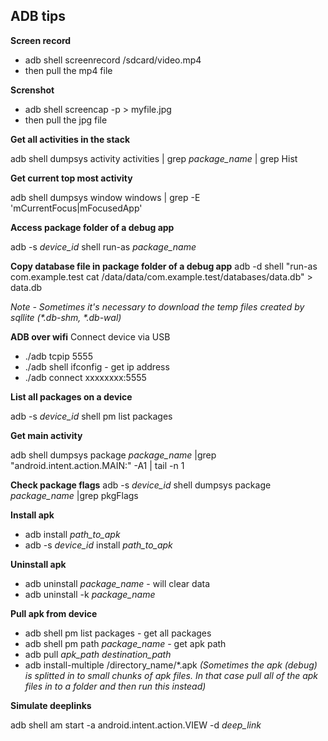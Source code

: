 ## ADB tips

**Screen record**

* adb shell screenrecord /sdcard/video.mp4
* then pull the mp4 file

**Screnshot**

* adb shell screencap -p > myfile.jpg
* then pull the jpg file

**Get all activities in the stack**

adb shell dumpsys activity activities | grep _package_name_ | grep Hist

**Get current top most activity**

adb shell dumpsys window windows | grep -E 'mCurrentFocus|mFocusedApp'

**Access package folder of a debug app**

adb -s _device_id_ shell run-as _package_name_

**Copy database file in package folder of a debug app**
adb -d shell "run-as com.example.test cat /data/data/com.example.test/databases/data.db" > data.db

_Note - Sometimes it's necessary to download the temp files created by sqllite (*.db-shm, *.db-wal)_

**ADB over wifi**
Connect device via USB

* ./adb tcpip 5555
* ./adb shell ifconfig - get ip address
* ./adb connect xxxxxxxx:5555

**List all packages on a device**

adb -s _device_id_ shell pm list packages

**Get main activity**

adb  shell dumpsys package _package_name_ |grep "android.intent.action.MAIN:" -A1 | tail -n 1

**Check package flags**
adb -s _device_id_ shell dumpsys package _package_name_ |grep pkgFlags

**Install apk**

* adb install _path_to_apk_
* adb -s _device_id_ install _path_to_apk_

**Uninstall apk**
* adb uninstall _package_name_ - will clear data
* adb uninstall -k _package_name_

**Pull apk from device**
* adb shell pm list packages - get all packages
* adb shell pm path _package_name_ - get apk path
* adb pull _apk_path_ _destination_path_
* adb install-multiple /directory_name/*.apk _(Sometimes the apk (debug) is splitted in to small chunks of apk files. In that case pull all of the apk files in to a folder and then run this instead)_

**Simulate deeplinks**

adb shell am start -a android.intent.action.VIEW -d _deep_link_
